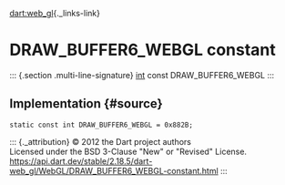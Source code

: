 [dart:web\_gl](../../dart-web_gl/dart-web_gl-library){._links-link}

DRAW\_BUFFER6\_WEBGL constant
=============================

::: {.section .multi-line-signature}
[int](../../dart-core/int-class) const DRAW\_BUFFER6\_WEBGL
:::

Implementation {#source}
--------------

``` {.language-dart data-language="dart"}
static const int DRAW_BUFFER6_WEBGL = 0x882B;
```

::: {._attribution}
© 2012 the Dart project authors\
Licensed under the BSD 3-Clause \"New\" or \"Revised\" License.\
<https://api.dart.dev/stable/2.18.5/dart-web_gl/WebGL/DRAW_BUFFER6_WEBGL-constant.html>
:::

